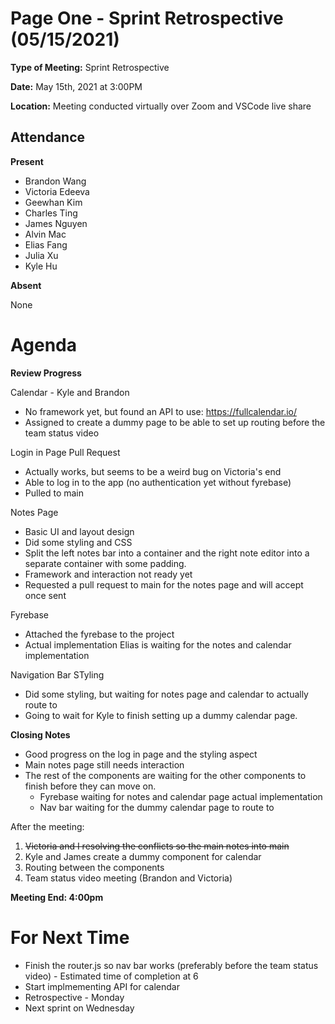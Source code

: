 # Page One - Sprint Retrospective (05/15/2021)

**Type of Meeting:** Sprint Retrospective

**Date:** May 15th, 2021 at 3:00PM

**Location:** Meeting conducted virtually over Zoom and VSCode live share

## Attendance

**Present**
- Brandon Wang
- Victoria Edeeva
- Geewhan Kim
- Charles Ting
- James Nguyen
- Alvin Mac
- Elias Fang
- Julia Xu
- Kyle Hu

**Absent**

None

# Agenda
**Review Progress**

Calendar - Kyle and Brandon
- No framework yet, but found an API to use: https://fullcalendar.io/
- Assigned to create a dummy page to be able to set up routing before the team status video

Login in Page Pull Request
- Actually works, but seems to be a weird bug on Victoria's end
- Able to log in to the app (no authentication yet without fyrebase)
- Pulled to main

Notes Page
- Basic UI and layout design
- Did some styling and CSS
- Split the left notes bar into a container and the right note editor into a separate container with some padding.
- Framework and interaction not ready yet
- Requested a pull request to main for the notes page and will accept once sent

Fyrebase
- Attached the fyrebase to the project
- Actual implementation Elias is waiting for the notes and calendar implementation

Navigation Bar STyling
- Did some styling, but waiting for notes page and calendar to actually route to
- Going to wait for Kyle to finish setting up a dummy calendar page.

**Closing Notes**
- Good progress on the log in page and the styling aspect
- Main notes page still needs interaction
- The rest of the components are waiting for the other components to finish before they can move on.
    - Fyrebase waiting for notes and calendar page actual implementation
    - Nav bar waiting for the dummy calendar page to route to

After the meeting:
1. ~~Victoria and I resolving the conflicts so the main notes into main~~
2. Kyle and James create a dummy component for calendar
3. Routing between the components
4. Team status video meeting (Brandon and Victoria)
    

**Meeting End: 4:00pm**

# For Next Time
- Finish the router.js so nav bar works (preferably before the team status video) - Estimated time of completion at 6
- Start implmementing API for calendar
- Retrospective - Monday
- Next sprint on Wednesday 
